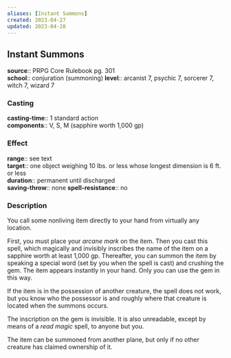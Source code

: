 ```yaml
---
aliases: [Instant Summons]
created: 2023-04-27
updated: 2023-04-28
---
```


## Instant Summons

**source**:: PRPG Core Rulebook pg. 301  
**school**:: conjuration (summoning)
**level**:: arcanist 7, psychic 7, sorcerer 7, witch 7, wizard 7

### Casting

**casting-time**:: 1 standard action  
**components**:: V, S, M (sapphire worth 1,000 gp)

### Effect

**range**:: see text  
**target**:: one object weighing 10 lbs. or less whose longest dimension is 6 ft. or less  
**duration**:: permanent until discharged  
**saving-throw**:: none
**spell-resistance**:: no

### Description

You call some nonliving item directly to your hand from virtually any location.  
  
First, you must place your *arcane mark* on the item. Then you cast this spell, which magically and invisibly inscribes the name of the item on a sapphire worth at least 1,000 gp. Thereafter, you can summon the item by speaking a special word (set by you when the spell is cast) and crushing the gem. The item appears instantly in your hand. Only you can use the gem in this way.  
  
If the item is in the possession of another creature, the spell does not work, but you know who the possessor is and roughly where that creature is located when the summons occurs.  
  
The inscription on the gem is invisible. It is also unreadable, except by means of a *read magic* spell, to anyone but you.  
  
The item can be summoned from another plane, but only if no other creature has claimed ownership of it.
